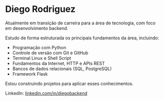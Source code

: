 # Diego Rodriguez

Atualmente em transição de carreira para a área de tecnologia, com foco em desenvolvimento backend.

Estudo de forma estruturada os principais fundamentos da área, incluindo:
- Programação com Python
- Controle de versão com Git e GitHub
- Terminal Linux e Shell Script
- Fundamentos da Internet, HTTP e APIs REST
- Bancos de dados relacionais (SQL, PostgreSQL)
- Framework Flask

Estou construindo projetos para aplicar esses conhecimentos.

LinkedIn: [linkedin.com/in/diegobackend](https://www.linkedin.com/in/diegobackend)

